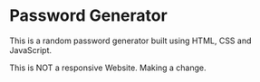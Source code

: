 # Password Generator

This is a random password generator built using HTML, CSS and JavaScript.

This is NOT a responsive Website. Making a change.
